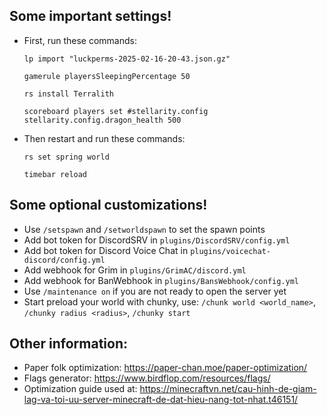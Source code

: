 ## Some important settings!
- First, run these commands:
  ```
  lp import "luckperms-2025-02-16-20-43.json.gz"
  ```
  ```
  gamerule playersSleepingPercentage 50
  ```
  ```
  rs install Terralith
  ```
  ```
  scoreboard players set #stellarity.config stellarity.config.dragon_health 500
  ```
- Then restart and run these commands:
  ```
  rs set spring world
  ```
  ```
  timebar reload
  ```

## Some optional customizations!
- Use `/setspawn` and `/setworldspawn` to set the spawn points
- Add bot token for DiscordSRV in `plugins/DiscordSRV/config.yml`
- Add bot token for Discord Voice Chat in `plugins/voicechat-discord/config.yml`
- Add webhook for Grim in `plugins/GrimAC/discord.yml`
- Add webhook for BanWebhook in `plugins/BansWebhook/config.yml`
- Use `/maintenance on` if you are not ready to open the server yet
- Start preload your world with chunky, use: `/chunk world <world_name>`, `/chunky radius <radius>`, `/chunky start`

## Other information:
- Paper folk optimization: https://paper-chan.moe/paper-optimization/
- Flags generator: https://www.birdflop.com/resources/flags/
- Optimization guide used at: https://minecraftvn.net/cau-hinh-de-giam-lag-va-toi-uu-server-minecraft-de-dat-hieu-nang-tot-nhat.t46151/
